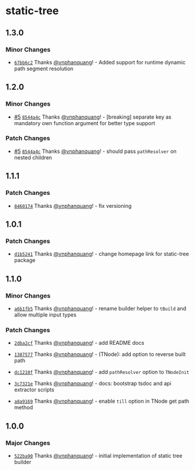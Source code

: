 # static-tree

## 1.3.0

### Minor Changes

- [`67bb6c2`](https://github.com/vnphanquang/static-tree/commit/67bb6c26704c26ee0b26d68e688e5b51c24682b8) Thanks [@vnphanquang](https://github.com/vnphanquang)! - Added support for runtime dynamic path segment resolution

## 1.2.0

### Minor Changes

- [#5](https://github.com/vnphanquang/static-tree/pull/5) [`8544a4c`](https://github.com/vnphanquang/static-tree/commit/8544a4c4b468262109ecb4139f4a720c6b23b2a1) Thanks [@vnphanquang](https://github.com/vnphanquang)! - [breaking] separate key as mandatory own function argument for better type support

### Patch Changes

- [#5](https://github.com/vnphanquang/static-tree/pull/5) [`8544a4c`](https://github.com/vnphanquang/static-tree/commit/8544a4c4b468262109ecb4139f4a720c6b23b2a1) Thanks [@vnphanquang](https://github.com/vnphanquang)! - should pass `pathResolver` on nested children

## 1.1.1

### Patch Changes

- [`8460174`](https://github.com/vnphanquang/static-tree/commit/8460174dccfb73751b6e1aad80ee4be74a892e8f) Thanks [@vnphanquang](https://github.com/vnphanquang)! - fix versioning

## 1.0.1

### Patch Changes

- [`d1b5241`](https://github.com/vnphanquang/static-tree/commit/d1b5241758ccd57c96d76187f2bdbaad286fc8b4) Thanks [@vnphanquang](https://github.com/vnphanquang)! - change homepage link for static-tree package

## 1.1.0

### Minor Changes

- [`a6b1fb5`](https://github.com/vnphanquang/static-tree/commit/a6b1fb51aca76080fe61927b40e6459e6e91a87d) Thanks [@vnphanquang](https://github.com/vnphanquang)! - rename builder helper to `tBuild` and allow multiple input types

### Patch Changes

- [`2dba2cf`](https://github.com/vnphanquang/static-tree/commit/2dba2cfa64debf358ee287415bf637c10ee572b5) Thanks [@vnphanquang](https://github.com/vnphanquang)! - add README docs

* [`1387577`](https://github.com/vnphanquang/static-tree/commit/1387577cf9b575860418bf49f244c71dd029b22f) Thanks [@vnphanquang](https://github.com/vnphanquang)! - (TNode): add option to reverse built path

- [`dc1210f`](https://github.com/vnphanquang/static-tree/commit/dc1210fa3719e1869ad383b54db055edbd6a3421) Thanks [@vnphanquang](https://github.com/vnphanquang)! - add `pathResolver` option to `TNodeInit`

* [`3c7321e`](https://github.com/vnphanquang/static-tree/commit/3c7321e9e6fec2fc183a8609b1a014889669bece) Thanks [@vnphanquang](https://github.com/vnphanquang)! - docs: bootstrap tsdoc and api extractor scripts

- [`a8a9169`](https://github.com/vnphanquang/static-tree/commit/a8a9169a7e0c5a60226343e0307961a231e93834) Thanks [@vnphanquang](https://github.com/vnphanquang)! - enable `till` option in TNode get path method

## 1.0.0

### Major Changes

- [`522ba90`](https://github.com/vnphanquang/static-tree/commit/522ba90f17803778d5c6ca2454135a2069cc6650) Thanks [@vnphanquang](https://github.com/vnphanquang)! - initial implementation of static tree builder
